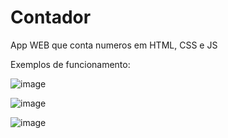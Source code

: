 # Contador
 App WEB que conta numeros em HTML, CSS e JS

Exemplos de funcionamento:

![image](https://user-images.githubusercontent.com/57685339/212928369-29bda9d9-81ee-4ca3-bf9b-a5dfbadced58.png)<br>

![image](https://user-images.githubusercontent.com/57685339/212928442-918b829f-46cb-4dd2-8f93-64133db402c6.png)<br>

![image](https://user-images.githubusercontent.com/57685339/212928489-bdc15ae7-52f5-4ab2-aa85-186deb5ed9ec.png)
